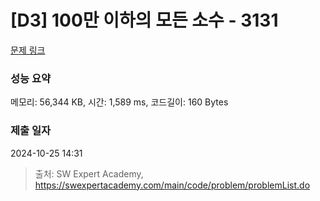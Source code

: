 # [D3] 100만 이하의 모든 소수 - 3131 

[문제 링크](https://swexpertacademy.com/main/code/problem/problemDetail.do?contestProbId=AV_6mRsasV8DFAWS) 

### 성능 요약

메모리: 56,344 KB, 시간: 1,589 ms, 코드길이: 160 Bytes

### 제출 일자

2024-10-25 14:31



> 출처: SW Expert Academy, https://swexpertacademy.com/main/code/problem/problemList.do